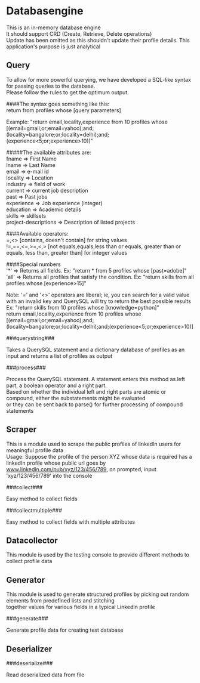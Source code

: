 
Databasengine
=============

This is an in-memory database engine  
It should support CRD (Create, Retrieve, Delete operations)  
Update has been omitted as this shouldn't update their profile details. This application's purpose is just analytical  

Query
-----

  
To allow for more powerful querying, we have developed a SQL-like syntax for passing queries to the database.  
Please follow the rules to get the optimum output.  
  
####The syntax goes something like this:  
return <returnvals> from <number> profiles whose [query parameters]  
  
Example: "return email,locality,experience from 10 profiles whose [(email=gmail;or;email=yahoo);and;(locality=bangalore;or;locality=delhi);and;(experience<5;or;experience>10)]"  
  
#####The available attributes are:  
fname                => First Name  
lname                => Last Name  
email                => e-mail id   
locality             => Location   
industry             => field of work   
current              => current job description  
past                 => Past jobs  
experience           => Job experience (integer)  
education            => Academic details  
skills               => skillsets  
project-descriptions => Description of listed projects  
  
####Available operators:  
=,<>                [contains, doesn't contain] for string values  
!=,==,<=,>=,<,>     [not equals,equals,less than or equals, greater than or equals, less than, greater than] for integer values  
  
####Special numbers  
'*'   => Returns all fields. Ex: "return * from 5 profiles whose [past=adobe]"  
'all' => Returns all profiles that satisfy the condition. Ex: "return skills from all profiles whose [experience>15]"  
  
Note: '=' and '<>' operators are liberal; ie, you can search for a valid value with an invalid key and QuerySQL will try to return the best possible results  
Ex: "return skills from 10 profiles whose [knowledge=python]"  
return email,locality,experience from 10 profiles whose [(email=gmail;or;email=yahoo);and;(locality=bangalore;or;locality=delhi);and;(experience<5;or;experience>10)]  

###querystring###

Takes a QuerySQL statement and a dictionary database of profiles as an input and returns a list of profiles as output  

###process###

Process the QuerySQL statement. A statement enters this method as left part, a boolean operator and a right part.  
    Based on whether the individual left and right parts are atomic or compound, either the substatements might be evaluated  
    or they can be sent back to parse() for further processing of compound statements  

Scraper
-------

This is a module used to scrape the public profiles of linkedIn users for meaningful profile data  
Usage: Suppose the profile of the person XYZ whose data is required has a linkedIn profile whose public url goes by  
www.linkedin.com/pub/xyz/123/456/789, on prompted, input 'xyz/123/456/789' into the console  

###collect###

Easy method to collect fields  

###collectmultiple###

Easy method to collect fields with multiple attributes  

Datacollector
-------------

This module is used by the testing console to provide different methods to collect profile data  

Generator
---------

This module is used to generate structured profiles by picking out random elements from predefined lists and stitching   
together values for various fields in a typical LinkedIn profile  

###generate###

Generate profile data for creating test database  

Deserializer
------------

###deserialize###

Read deserialized data from file  
